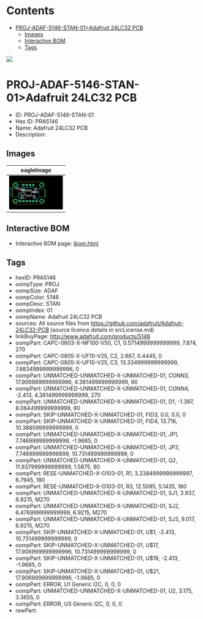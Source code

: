 



Contents
========

* [PROJ-ADAF-5146-STAN-01>Adafruit 24LC32 PCB](#proj-adaf-5146-stan-01adafruit-24lc32-pcb)
	* [Images](#images)
	* [Interactive BOM](#interactive-bom)
	* [Tags](#tags)
  
![][im]
# PROJ-ADAF-5146-STAN-01>Adafruit 24LC32 PCB

- ID: PROJ-ADAF-5146-STAN-01
- Hex ID: PRA5146
- Name: Adafruit 24LC32 PCB
- Description: 

## Images
  
  

|eagleImage|
| :---: |
|[![eagleImage](eagleImage_140.png)](eagleImage_600.png)|

## Interactive BOM

- Interactive BOM page: [ibom.html](kicad/bom/ibom.html)

## Tags

- hexID: PRA5146
- oompType: PROJ
- oompSize: ADAF
- oompColor: 5146
- oompDesc: STAN
- oompIndex: 01
- oompName: Adafruit 24LC32 PCB
- sources: All source files from https://github.com/adafruit/Adafruit-24LC32-PCB (source licence details in srcLicense.md)
- linkBuyPage: http://www.adafruit.com/products/5146
- oompPart: CAPC-0603-X-NF100-V50, C1, 0.5714999999999999, 7.874, 270
- oompPart: CAPC-0805-X-UF10-V25, C2, 2.667, 0.4445, 0
- oompPart: CAPC-0805-X-UF10-V25, C3, 13.334999999999999, 7.6834999999999996, 0
- oompPart: UNMATCHED-UNMATCHED-X-UNMATCHED-01, CONN3, 17.906999999999996, 4.381499999999999, 90
- oompPart: UNMATCHED-UNMATCHED-X-UNMATCHED-01, CONN4, -2.413, 4.381499999999999, 270
- oompPart: UNMATCHED-UNMATCHED-X-UNMATCHED-01, D1, -1.397, 8.064499999999999, 90
- oompPart: SKIP-UNMATCHED-X-UNMATCHED-01, FID3, 0.0, 0.0, 0
- oompPart: SKIP-UNMATCHED-X-UNMATCHED-01, FID4, 13.716, 10.388599999999999, 0
- oompPart: UNMATCHED-UNMATCHED-X-UNMATCHED-01, JP1, 7.746999999999999, -1.9685, 0
- oompPart: UNMATCHED-UNMATCHED-X-UNMATCHED-01, JP3, 7.746999999999999, 10.731499999999999, 0
- oompPart: UNMATCHED-UNMATCHED-X-UNMATCHED-01, Q2, 11.937999999999999, 1.5875, 90
- oompPart: RESE-UNMATCHED-X-O103-01, R1, 3.2384999999999997, 6.7945, 180
- oompPart: RESE-UNMATCHED-X-O103-01, R3, 12.5095, 5.1435, 180
- oompPart: UNMATCHED-UNMATCHED-X-UNMATCHED-01, SJ1, 3.937, 6.9215, M270
- oompPart: UNMATCHED-UNMATCHED-X-UNMATCHED-01, SJ2, 6.476999999999999, 6.9215, M270
- oompPart: UNMATCHED-UNMATCHED-X-UNMATCHED-01, SJ3, 9.017, 6.9215, M270
- oompPart: SKIP-UNMATCHED-X-UNMATCHED-01, U$1, -2.413, 10.731499999999999, 0
- oompPart: SKIP-UNMATCHED-X-UNMATCHED-01, U$17, 17.906999999999996, 10.731499999999999, 0
- oompPart: SKIP-UNMATCHED-X-UNMATCHED-01, U$19, -2.413, -1.9685, 0
- oompPart: SKIP-UNMATCHED-X-UNMATCHED-01, U$21, 17.906999999999996, -1.9685, 0
- oompPart: ERROR, U1 Generic I2C, 0, 0, 0
- oompPart: UNMATCHED-UNMATCHED-X-UNMATCHED-01, U2, 3.175, 3.3655, 0
- oompPart: ERROR, U3 Generic I2C, 0, 0, 0
- rawPart: 



[im]: eagleImage_450.png
